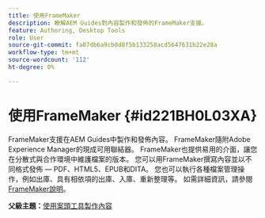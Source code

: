```yaml
---
title: 使用FrameMaker
description: 瞭解AEM Guides對內容製作和發佈的FrameMaker支援。
feature: Authoring, Desktop Tools
role: User
source-git-commit: fa07db6a9cb8d8f5b133258acd5647631b22e28a
workflow-type: tm+mt
source-wordcount: '112'
ht-degree: 0%

---
```


# 使用FrameMaker {#id221BH0L03XA}

FrameMaker支援在AEM Guides中製作和發佈內容。 FrameMaker隨附Adobe Experience Manager的現成可用聯結器。 FrameMaker也提供易用的介面，讓您在分散式與合作環境中維護檔案的版本。 您可以用FrameMaker撰寫內容並以不同格式發佈 — PDF、HTML5、EPUB和DITA。 您也可以執行各種檔案管理操作，例如出庫、具有相依項的出庫、入庫、重新整理等。 如需詳細資訊，請參閱[FrameMaker說明](https://help.adobe.com/en_US/framemaker/using/index.html)。

**父級主題：**[&#x200B;使用案頭工具製作內容](author-desktop-tools.md)
